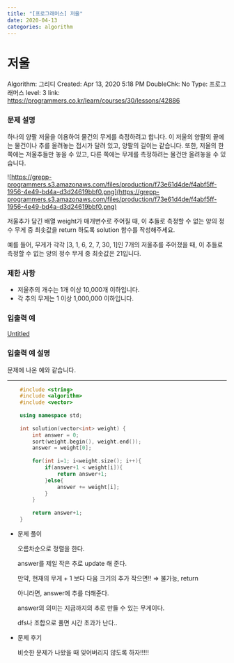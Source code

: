```yaml
---
title: "[프로그래머스] 저울"
date: 2020-04-13
categories: algorithm
---
```

# 저울

Algorithm: 그리디
Created: Apr 13, 2020 5:18 PM
DoubleChk: No
Type: 프로그래머스
level: 3
link: https://programmers.co.kr/learn/courses/30/lessons/42886

### **문제 설명**

하나의 양팔 저울을 이용하여 물건의 무게를 측정하려고 합니다. 이 저울의 양팔의 끝에는 물건이나 추를 올려놓는 접시가 달려 있고, 양팔의 길이는 같습니다. 또한, 저울의 한쪽에는 저울추들만 놓을 수 있고, 다른 쪽에는 무게를 측정하려는 물건만 올려놓을 수 있습니다.

![https://grepp-programmers.s3.amazonaws.com/files/production/f73e61d4de/f4abf5ff-1956-4e49-bd4a-d3d24619bbf0.png](https://grepp-programmers.s3.amazonaws.com/files/production/f73e61d4de/f4abf5ff-1956-4e49-bd4a-d3d24619bbf0.png)

저울추가 담긴 배열 weight가 매개변수로 주어질 때, 이 추들로 측정할 수 없는 양의 정수 무게 중 최솟값을 return 하도록 solution 함수를 작성해주세요.

예를 들어, 무게가 각각 [3, 1, 6, 2, 7, 30, 1]인 7개의 저울추를 주어졌을 때, 이 추들로 측정할 수 없는 양의 정수 무게 중 최솟값은 21입니다.

### 제한 사항

- 저울추의 개수는 1개 이상 10,000개 이하입니다.
- 각 추의 무게는 1 이상 1,000,000 이하입니다.

### 입출력 예

[Untitled](Untitled/Untitled%20Database.csv)

### 입출력 예 설명

문제에 나온 예와 같습니다.

---
```c++
    #include <string>
    #include <algorithm>
    #include <vector>
    
    using namespace std;
    
    int solution(vector<int> weight) {
        int answer = 0;
        sort(weight.begin(), weight.end());
        answer = weight[0];
        
        for(int i=1; i<weight.size(); i++){
            if(answer+1 < weight[i]){
                return answer+1;
            }else{
                answer += weight[i];
            }
        }
        
        return answer+1;
    }
```
- 문제 풀이

    오름차순으로 정렬을 한다.

    answer를 제일 작은 추로 update 해 준다.

    만약, 현재의 무게 + 1 보다 다음 크기의 추가 작으면!! ⇒ 불가능, return

    아니라면, answer에 추를 더해준다.

    answer의 의미는 지금까지의 추로 만들 수 있는 무게이다.

    dfs나 조합으로 풀면 시간 초과가 난다..

- 문제 후기

    비슷한 문제가 나왔을 때 잊어버리지 않도록 하자!!!!!